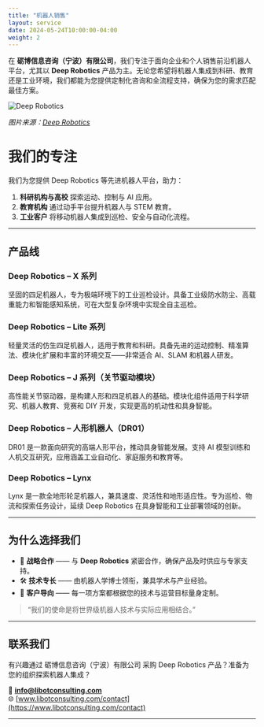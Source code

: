 ```yaml
---
title: "机器人销售"
layout: service
date: 2024-05-24T10:00:00-04:00
weight: 2
---
```


在 **砺博信息咨询（宁波）有限公司**，我们专注于面向企业和个人销售前沿机器人平台，尤其以 **Deep Robotics** 产品为主。无论您希望将机器人集成到科研、教育还是工业环境，我们都能为您提供定制化咨询和全流程支持，确保为您的需求匹配最佳方案。

![Deep Robotics](https://deeprobotics.cn/public/static/robot/demo/x30.jpg)

*图片来源：[Deep Robotics](https://deeprobotics.cn/en/index/product3.html)*

# 我们的专注

我们为您提供 Deep Robotics 等先进机器人平台，助力：

1. **科研机构与高校** 探索运动、控制与 AI 应用。  
2. **教育机构** 通过动手平台提升机器人与 STEM 教育。  
3. **工业客户** 将移动机器人集成到巡检、安全与自动化流程。

---

## 产品线

### **Deep Robotics – X 系列**

坚固的四足机器人，专为极端环境下的工业巡检设计。具备工业级防水防尘、高载重能力和智能感知系统，可在大型复杂环境中实现全自主巡检。

### **Deep Robotics – Lite 系列**

轻量灵活的仿生四足机器人，适用于教育和科研。具备先进的运动控制、精准算法、模块化扩展和丰富的环境交互——非常适合 AI、SLAM 和机器人研发。

### **Deep Robotics – J 系列（关节驱动模块）**

高性能关节驱动器，是构建人形和四足机器人的基础。模块化组件适用于科学研究、机器人教育、竞赛和 DIY 开发，实现更高的机动性和具身智能。

### **Deep Robotics – 人形机器人（DR01）**

DR01 是一款面向研究的高端人形平台，推动具身智能发展。支持 AI 模型训练和人机交互研究，应用涵盖工业自动化、家庭服务和教育等。

### **Deep Robotics – Lynx**

Lynx 是一款全地形轮足机器人，兼具速度、灵活性和地形适应性。专为巡检、物流和探索任务设计，延续 Deep Robotics 在具身智能和工业部署领域的创新。

---

## 为什么选择我们

- 🤝 **战略合作** —— 与 **Deep Robotics** 紧密合作，确保产品及时供应与专家支持。
- 🛠️ **技术专长** —— 由机器人学博士领衔，兼具学术与产业经验。
- 🎯 **客户导向** —— 每一项方案都根据您的技术与运营目标量身定制。

> “我们的使命是将世界级机器人技术与实际应用相结合。”

---

## 联系我们

有兴趣通过 砺博信息咨询（宁波）有限公司 采购 Deep Robotics 产品？准备为您的组织探索机器人集成？

📧 **info@libotconsulting.com**  
🌐 [www.libotconsulting.com/contact](https://www.libotconsulting.com/contact)

---

<!-- 可选：案例研究 -->
<!--
## 成功案例

我们最近帮助[某大学]将 Lite 系列集成到机器人课程，实现了实时控制算法测试和自主导航研究。

> “砺博信息咨询（宁波）有限公司 的技术支持和领域专长让集成变得顺畅无比。”
-->
